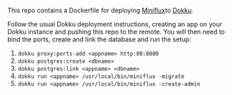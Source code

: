 This repo contains a Dockerfile for deploying [Miniflux](https://miniflux.net)to [Dokku](https://github.com/dokku/dokku).

Follow the usual Dokku deployment instructions, creating an app on your Dokku
instance and pushing this repo to the remote. You will then need to bind the ports, create and link the database and run the
setup:

1. `dokku proxy:ports-add <appname> http:80:8080`
2. `dokku postgres:create <dbname>`
3. `dokku postgres:link <appname> <dbname>`
4. `dokku run <appname> /usr/local/bin/miniflux -migrate`
5. `dokku run <appname> /usr/local/bin/miniflux -create-admin`


